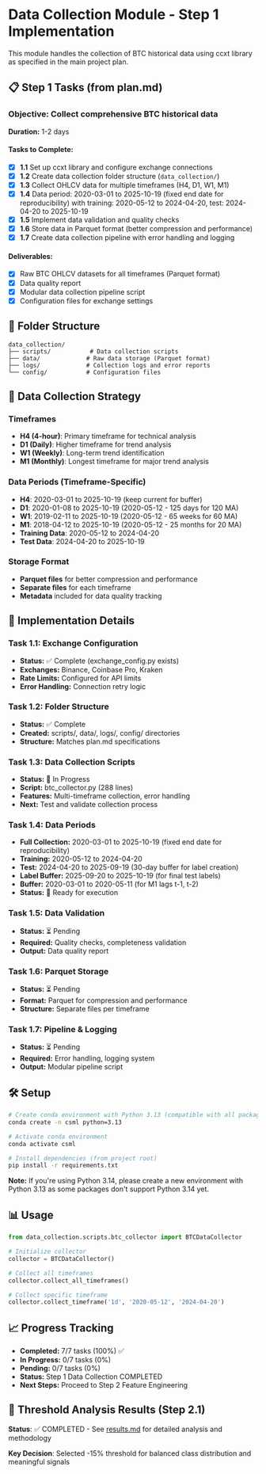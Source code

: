 # Data Collection Module - Step 1 Implementation

This module handles the collection of BTC historical data using ccxt library as specified in the main project plan.

## 📋 Step 1 Tasks (from plan.md)

### **Objective:** Collect comprehensive BTC historical data
**Duration:** 1-2 days

#### **Tasks to Complete:**
- [x] **1.1** Set up ccxt library and configure exchange connections
- [x] **1.2** Create data collection folder structure (`data_collection/`)
- [x] **1.3** Collect OHLCV data for multiple timeframes (H4, D1, W1, M1)
- [x] **1.4** Data period: 2020-03-01 to 2025-10-19 (fixed end date for reproducibility) with training: 2020-05-12 to 2024-04-20, test: 2024-04-20 to 2025-10-19
- [x] **1.5** Implement data validation and quality checks
- [x] **1.6** Store data in Parquet format (better compression and performance)
- [x] **1.7** Create data collection pipeline with error handling and logging

#### **Deliverables:**
- [x] Raw BTC OHLCV datasets for all timeframes (Parquet format)
- [x] Data quality report
- [x] Modular data collection pipeline script
- [x] Configuration files for exchange settings

## 📁 Folder Structure
```
data_collection/
├── scripts/           # Data collection scripts
├── data/             # Raw data storage (Parquet format)
├── logs/             # Collection logs and error reports
└── config/           # Configuration files
```

## 🎯 Data Collection Strategy

### **Timeframes**
- **H4 (4-hour)**: Primary timeframe for technical analysis
- **D1 (Daily)**: Higher timeframe for trend analysis  
- **W1 (Weekly)**: Long-term trend identification
- **M1 (Monthly)**: Longest timeframe for major trend analysis

### **Data Periods (Timeframe-Specific)**
- **H4**: 2020-03-01 to 2025-10-19 (keep current for buffer)
- **D1**: 2020-01-08 to 2025-10-19 (2020-05-12 - 125 days for 120 MA)
- **W1**: 2019-02-11 to 2025-10-19 (2020-05-12 - 65 weeks for 60 MA)
- **M1**: 2018-04-12 to 2025-10-19 (2020-05-12 - 25 months for 20 MA)
- **Training Data**: 2020-05-12 to 2024-04-20
- **Test Data**: 2024-04-20 to 2025-10-19

### **Storage Format**
- **Parquet files** for better compression and performance
- **Separate files** for each timeframe
- **Metadata** included for data quality tracking

## 🚀 Implementation Details

### **Task 1.1: Exchange Configuration**
- **Status:** ✅ Complete (exchange_config.py exists)
- **Exchanges:** Binance, Coinbase Pro, Kraken
- **Rate Limits:** Configured for API limits
- **Error Handling:** Connection retry logic

### **Task 1.2: Folder Structure**
- **Status:** ✅ Complete
- **Created:** scripts/, data/, logs/, config/ directories
- **Structure:** Matches plan.md specifications

### **Task 1.3: Data Collection Scripts**
- **Status:** 🔄 In Progress
- **Script:** btc_collector.py (288 lines)
- **Features:** Multi-timeframe collection, error handling
- **Next:** Test and validate collection process

### **Task 1.4: Data Periods**
- **Full Collection:** 2020-03-01 to 2025-10-19 (fixed end date for reproducibility)
- **Training:** 2020-05-12 to 2024-04-20
- **Test:** 2024-04-20 to 2025-09-19 (30-day buffer for label creation)
- **Label Buffer:** 2025-09-20 to 2025-10-19 (for final test labels)
- **Buffer:** 2020-03-01 to 2020-05-11 (for M1 lags t-1, t-2)
- **Status:** 🔄 Ready for execution

### **Task 1.5: Data Validation**
- **Status:** ⏳ Pending
- **Required:** Quality checks, completeness validation
- **Output:** Data quality report

### **Task 1.6: Parquet Storage**
- **Status:** ⏳ Pending
- **Format:** Parquet for compression and performance
- **Structure:** Separate files per timeframe

### **Task 1.7: Pipeline & Logging**
- **Status:** ⏳ Pending
- **Required:** Error handling, logging system
- **Output:** Modular pipeline script

## 🛠️ Setup
```bash
# Create conda environment with Python 3.13 (compatible with all packages)
conda create -n csml python=3.13

# Activate conda environment
conda activate csml

# Install dependencies (from project root)
pip install -r requirements.txt
```

**Note:** If you're using Python 3.14, please create a new environment with Python 3.13 as some packages don't support Python 3.14 yet.

## 📊 Usage
```python
from data_collection.scripts.btc_collector import BTCDataCollector

# Initialize collector
collector = BTCDataCollector()

# Collect all timeframes
collector.collect_all_timeframes()

# Collect specific timeframe
collector.collect_timeframe('1d', '2020-05-12', '2024-04-20')
```

## 📈 Progress Tracking
- **Completed:** 7/7 tasks (100%) ✅
- **In Progress:** 0/7 tasks (0%)
- **Pending:** 0/7 tasks (0%)
- **Status:** Step 1 Data Collection COMPLETED
- **Next Steps:** Proceed to Step 2 Feature Engineering

## 🎯 Threshold Analysis Results (Step 2.1)

**Status**: ✅ COMPLETED - See [results.md](../results.md) for detailed analysis and methodology

**Key Decision**: Selected -15% threshold for balanced class distribution and meaningful signals
